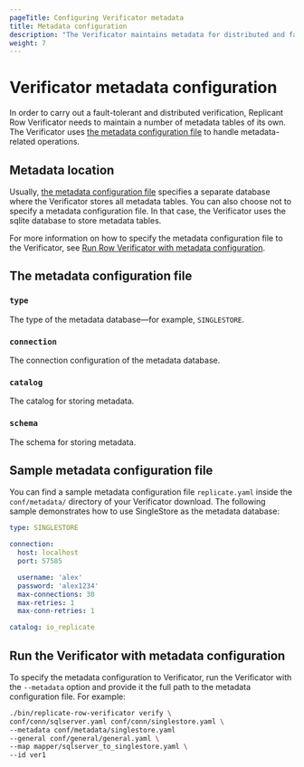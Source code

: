 ```yaml
---
pageTitle: Configuring Verificator metadata 
title: Metadata configuration
description: "The Verificator maintains metadata for distributed and fault-tolerant verification. You can configure the metadata database, the catalog, and the schema."
weight: 7
---
```


# Verificator metadata configuration
In order to carry out a fault-tolerant and distributed verification, Replicant Row Verificator needs to maintain a number of metadata tables of its own. The Verificator uses [the metadata configuration file](#the-metadata-configuration-file) to handle metadata-related operations.

## Metadata location
Usually, [the metadata configuration file](#the-metadata-configuration-file) specifies a separate database where the Verificator stores all metadata tables. You can also choose not to specify a metadata configuration file. In that case, the Verificator uses the sqlite database to store metadata tables.

For more information on how to specify the metadata configuration file to the Verificator, see [Run Row Verificator with metadata configuration](#run-row-verificator-with-metadata-configuration).

## The metadata configuration file
   
### `type`
The type of the metadata database—for example, `SINGLESTORE`.

### `connection`
The connection configuration of the metadata database.

### `catalog`
The catalog for storing metadata.

### `schema`
The schema for storing metadata.

## Sample metadata configuration file
You can find a sample metadata configuration file `replicate.yaml` inside the `conf/metadata/` directory of your Verificator download. The following sample demonstrates how to use SingleStore as the metadata database:

```YAML
type: SINGLESTORE

connection:
  host: localhost
  port: 57585

  username: 'alex'
  password: 'alex1234'
  max-connections: 30
  max-retries: 1
  max-conn-retries: 1

catalog: io_replicate
```

## Run the Verificator with metadata configuration
To specify the metadata configuration to Verificator, run the Verificator with the `--metadata` option and provide it the full path to the metadata configuration file. For example:

```sh
./bin/replicate-row-verificator verify \
conf/conn/sqlserver.yaml conf/conn/singlestore.yaml \
--metadata conf/metadata/singlestore.yaml  
--general conf/general/general.yaml \
--map mapper/sqlserver_to_singlestore.yaml \
--id ver1
```
```